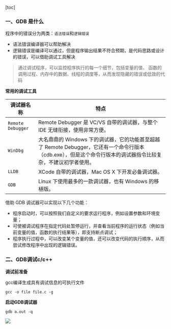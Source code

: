 [toc]

### 一、GDB 是什么

程序中的错误分为两类：`语法错误`和`逻辑错误`

-   语法错误编译器可以帮助解决
-   逻辑错误是编译可以通过，但是程序输出结果不符合预期，是代码思路或设计的错误，可以借助调试工具解决

> 通过调试程序，可以监控程序执行的每一个细节，包括变量的值、
> 函数的调用过程、内存中的数据、线程的调度等，从而发现隐藏的错误或低效的代码

**常用的调试工具**

| 调试器名称        | 特点                                                                                                                                                           |
| ----------------- | -------------------------------------------------------------------------------------------------------------------------------------------------------------- |
| `Remote Debugger` | Remote Debugger 是 VC/VS 自带的调试器，与整个 IDE 无缝衔接，使用非常方便。                                                                                     |
| `WinDbg`          | 大名鼎鼎的 Windows 下的调试器，它的功能甚至超越了 Remote Debugger，它还有一个命令行版本（cdb.exe），但是这个命令行版本的调试器指令比较复杂，不建议初学者使用。 |
| `LLDB`            | XCode 自带的调试器，Mac OS X 下开发必备调试器。                                                                                                                |
| `GDB`             | Linux 下使用最多的一款调试器，也有 Windows 的移植版。                                                                                                          |


借助 GDB 调试器可以实现以下几个功能：
- 程序启动时，可以按照我们自定义的要求运行程序，例如设置参数和环境变量；
- 可使被调试程序在指定代码处暂停运行，并查看当前程序的运行状态（例如当前变量的值，函数的执行结果等），即支持断点调试；
- 程序执行过程中，可以改变某个变量的值，还可以改变代码的执行顺序，从而尝试修改程序中出现的逻辑错误。

### 二、GDB调试c/c++

**调试前准备**

gcc编译生成具有调试信息的可执行文件

`gcc -o file file.c -g`

**启动GDB调试器**

`gdb a.out -q`

![](../../images/Snipaste_2023-06-06_10-03-07.png)